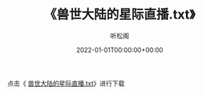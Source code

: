 ﻿---
title:  《兽世大陆的星际直播.txt》
date:   2022-01-01T00:00:00+00:00
author: 听松阁
layout: post
permalink: /兽世大陆的星际直播/
categories: 小说
tags: [小说]
---

点击《 [兽世大陆的星际直播.txt](http://img.660000.xyz/bookstukust/book/bntxt/10/兽世大陆的星际直播.txt)》进行下载